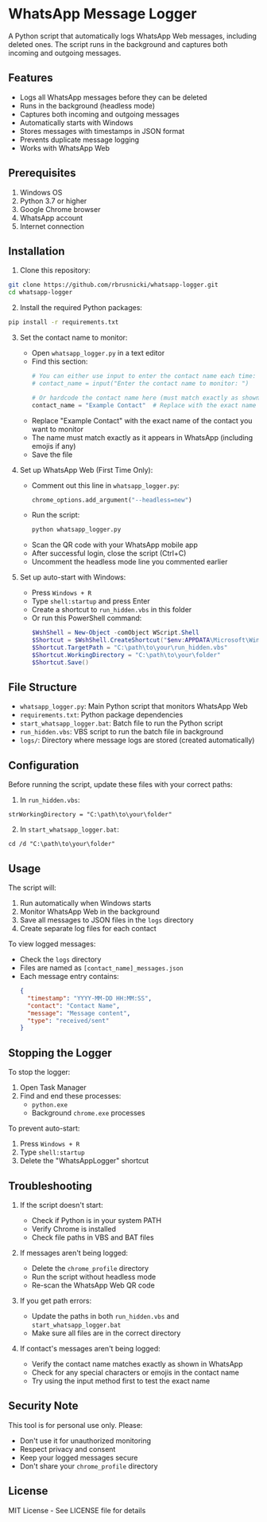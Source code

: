 # WhatsApp Message Logger

A Python script that automatically logs WhatsApp Web messages, including deleted ones. The script runs in the background and captures both incoming and outgoing messages.

## Features

- Logs all WhatsApp messages before they can be deleted
- Runs in the background (headless mode)
- Captures both incoming and outgoing messages
- Automatically starts with Windows
- Stores messages with timestamps in JSON format
- Prevents duplicate message logging
- Works with WhatsApp Web

## Prerequisites

1. Windows OS
2. Python 3.7 or higher
3. Google Chrome browser
4. WhatsApp account
5. Internet connection

## Installation

1. Clone this repository:
```bash
git clone https://github.com/rbrusnicki/whatsapp-logger.git
cd whatsapp-logger
```

2. Install the required Python packages:
```bash
pip install -r requirements.txt
```

3. Set the contact name to monitor:
   - Open `whatsapp_logger.py` in a text editor
   - Find this section:
     ```python
     # You can either use input to enter the contact name each time:
     # contact_name = input("Enter the contact name to monitor: ")
     
     # Or hardcode the contact name here (must match exactly as shown in WhatsApp):
     contact_name = "Example Contact"  # Replace with the exact name of the contact you want to monitor
     ```
   - Replace "Example Contact" with the exact name of the contact you want to monitor
   - The name must match exactly as it appears in WhatsApp (including emojis if any)
   - Save the file

4. Set up WhatsApp Web (First Time Only):
   - Comment out this line in `whatsapp_logger.py`:
     ```python
     chrome_options.add_argument("--headless=new")
     ```
   - Run the script:
     ```bash
     python whatsapp_logger.py
     ```
   - Scan the QR code with your WhatsApp mobile app
   - After successful login, close the script (Ctrl+C)
   - Uncomment the headless mode line you commented earlier

5. Set up auto-start with Windows:
   - Press `Windows + R`
   - Type `shell:startup` and press Enter
   - Create a shortcut to `run_hidden.vbs` in this folder
   - Or run this PowerShell command:
     ```powershell
     $WshShell = New-Object -comObject WScript.Shell
     $Shortcut = $WshShell.CreateShortcut("$env:APPDATA\Microsoft\Windows\Start Menu\Programs\Startup\WhatsAppLogger.lnk")
     $Shortcut.TargetPath = "C:\path\to\your\run_hidden.vbs"
     $Shortcut.WorkingDirectory = "C:\path\to\your\folder"
     $Shortcut.Save()
     ```

## File Structure

- `whatsapp_logger.py`: Main Python script that monitors WhatsApp Web
- `requirements.txt`: Python package dependencies
- `start_whatsapp_logger.bat`: Batch file to run the Python script
- `run_hidden.vbs`: VBS script to run the batch file in background
- `logs/`: Directory where message logs are stored (created automatically)

## Configuration

Before running the script, update these files with your correct paths:

1. In `run_hidden.vbs`:
```vbs
strWorkingDirectory = "C:\path\to\your\folder"
```

2. In `start_whatsapp_logger.bat`:
```batch
cd /d "C:\path\to\your\folder"
```

## Usage

The script will:
1. Run automatically when Windows starts
2. Monitor WhatsApp Web in the background
3. Save all messages to JSON files in the `logs` directory
4. Create separate log files for each contact

To view logged messages:
- Check the `logs` directory
- Files are named as `[contact_name]_messages.json`
- Each message entry contains:
  ```json
  {
    "timestamp": "YYYY-MM-DD HH:MM:SS",
    "contact": "Contact Name",
    "message": "Message content",
    "type": "received/sent"
  }
  ```

## Stopping the Logger

To stop the logger:
1. Open Task Manager
2. Find and end these processes:
   - `python.exe`
   - Background `chrome.exe` processes

To prevent auto-start:
1. Press `Windows + R`
2. Type `shell:startup`
3. Delete the "WhatsAppLogger" shortcut

## Troubleshooting

1. If the script doesn't start:
   - Check if Python is in your system PATH
   - Verify Chrome is installed
   - Check file paths in VBS and BAT files

2. If messages aren't being logged:
   - Delete the `chrome_profile` directory
   - Run the script without headless mode
   - Re-scan the WhatsApp Web QR code

3. If you get path errors:
   - Update the paths in both `run_hidden.vbs` and `start_whatsapp_logger.bat`
   - Make sure all files are in the correct directory

4. If contact's messages aren't being logged:
   - Verify the contact name matches exactly as shown in WhatsApp
   - Check for any special characters or emojis in the contact name
   - Try using the input method first to test the exact name

## Security Note

This tool is for personal use only. Please:
- Don't use it for unauthorized monitoring
- Respect privacy and consent
- Keep your logged messages secure
- Don't share your `chrome_profile` directory

## License

MIT License - See LICENSE file for details 